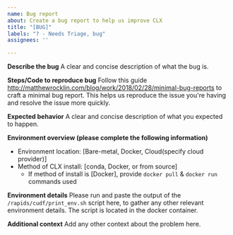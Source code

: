 ```yaml
---
name: Bug report
about: Create a bug report to help us improve CLX
title: "[BUG]"
labels: "? - Needs Triage, bug"
assignees: ''

---
```


**Describe the bug**
A clear and concise description of what the bug is.

**Steps/Code to reproduce bug**
Follow this guide http://matthewrocklin.com/blog/work/2018/02/28/minimal-bug-reports to craft a minimal bug report. This helps us reproduce the issue you're having and resolve the issue more quickly.

**Expected behavior**
A clear and concise description of what you expected to happen.

**Environment overview (please complete the following information)**
 - Environment location: [Bare-metal, Docker, Cloud(specify cloud provider)]
 - Method of CLX install: [conda, Docker, or from source]
   - If method of install is [Docker], provide `docker pull` & `docker run` commands used

**Environment details**
Please run and paste the output of the `/rapids/cudf/print_env.sh` script here, to gather any other relevant environment details. The script is located in the docker container.

**Additional context**
Add any other context about the problem here.
